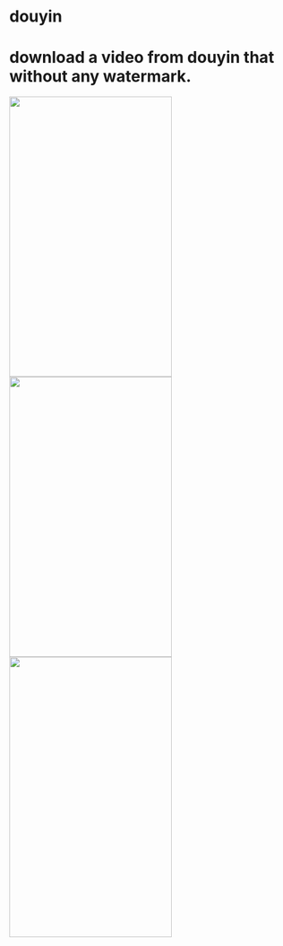 # douyin
# download a video from douyin that without any watermark.
<img src="https://github.com/javaeryang/douyin/blob/master/ScreenShot/douyin.jpg?raw=true" width="290" height="500">
<img src="https://github.com/javaeryang/douyin/blob/master/ScreenShot/d1.jpg?raw=true" width="290" height="500">
<img src="https://github.com/javaeryang/douyin/blob/master/ScreenShot/d2.jpg?raw=true" width="290" height="500">
